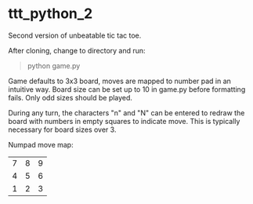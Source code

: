 # ttt_python_2
Second version of unbeatable tic tac toe.

After cloning, change to directory and run:
>python game.py

Game defaults to 3x3 board, moves are mapped to number pad in an intuitive way.
Board size can be set up to 10 in game.py before formatting fails. Only odd sizes should be played.

During any turn, the characters "n" and "N" can be entered to redraw the board with numbers in empty squares to indicate move.
This is typically necessary for board sizes over 3.

Numpad move map:

|   |   |   |
|:-:|:-:|:-:|
| 7 | 8 | 9 |
| 4 | 5 | 6 |
| 1 | 2 | 3 |
